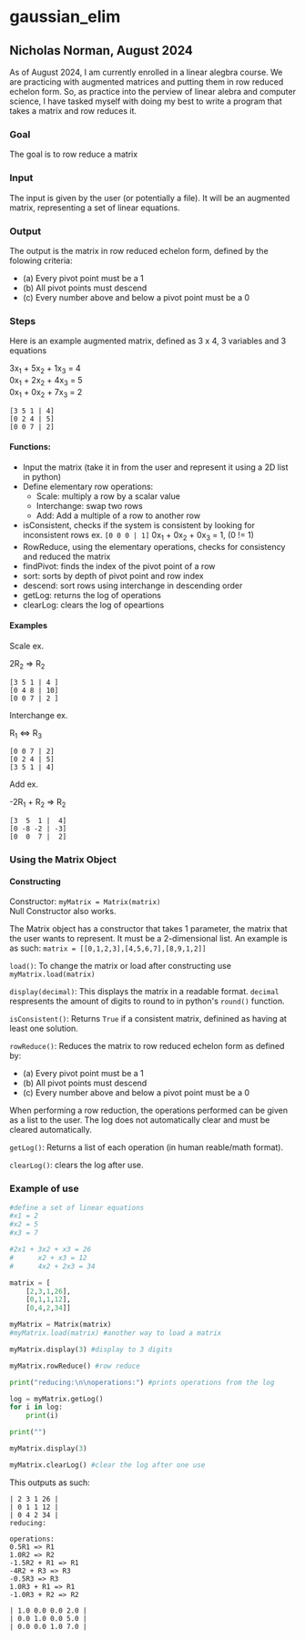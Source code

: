 # gaussian_elim

## Nicholas Norman, August 2024

As of August 2024, I am currently enrolled in a linear alegbra course. We are practicing with augmented matrices and putting them in row reduced echelon form. So, as practice into the perview of linear alebra and computer science, I have tasked myself with doing my best to write a program that takes a matrix and row reduces it.

### Goal

The goal is to row reduce a matrix

### Input

The input is given by the user (or potentially a file). It will be an augmented matrix, representing a set of linear equations.

### Output

The output is the matrix in row reduced echelon form, defined by the folowing criteria:

* (a) Every pivot point must be a 1
* (b) All pivot points must descend
* (c) Every number above and below a pivot point must be a 0

### Steps

Here is an example augmented matrix, defined as 3 x 4, 3 variables and 3 equations

3x<sub>1</sub> + 5x<sub>2</sub> + 1x<sub>3</sub> = 4<br>
0x<sub>1</sub> + 2x<sub>2</sub> + 4x<sub>3</sub> = 5<br>
0x<sub>1</sub> + 0x<sub>2</sub> + 7x<sub>3</sub> = 2
```
[3 5 1 | 4]
[0 2 4 | 5]
[0 0 7 | 2]
```

#### Functions:

* Input the matrix (take it in from the user and represent it using a 2D list in python)
* Define elementary row operations:
    * Scale: multiply a row by a scalar value
    * Interchange: swap two rows
    * Add: Add a multiple of a row to another row
* isConsistent, checks if the system is consistent by looking for inconsistent rows ex. `[0 0 0 | 1]` 0x<sub>1</sub> + 0x<sub>2</sub> + 0x<sub>3</sub> = 1, (0 != 1)
* RowReduce, using the elementary operations, checks for consistency and reduced the matrix
* findPivot: finds the index of the pivot point of a row
* sort: sorts by depth of pivot point and row index
* descend: sort rows using interchange in descending order
* getLog: returns the log of operations
* clearLog: clears the log of opeartions

#### Examples

Scale ex.

2R<sub>2</sub> => R<sub>2</sub>
```
[3 5 1 | 4 ]
[0 4 8 | 10]
[0 0 7 | 2 ]
```
Interchange ex.

R<sub>1</sub> <=> R<sub>3</sub>
```
[0 0 7 | 2]
[0 2 4 | 5]
[3 5 1 | 4]
```
Add ex.

-2R<sub>1</sub> + R<sub>2</sub> => R<sub>2</sub>
```
[3  5  1 |  4]
[0 -8 -2 | -3]
[0  0  7 |  2]
```

### Using the Matrix Object

#### Constructing

Constructor: `myMatrix = Matrix(matrix)`<br>
Null Constructor also works.

The Matrix object has a constructor that takes 1 parameter, the matrix that the user wants to represent. It must be a 2-dimensional list. An example is as such: `matrix = [[0,1,2,3],[4,5,6,7],[8,9,1,2]]`

`load()`: To change the matrix or load after constructing use `myMatrix.load(matrix)`

`display(decimal)`: This displays the matrix in a readable format. `decimal` respresents the amount of digits to round to in python's `round()` function.

`isConsistent()`: Returns `True` if a consistent matrix, definined as having at least one solution.

`rowReduce()`: Reduces the matrix to row reduced echelon form as defined by:

* (a) Every pivot point must be a 1
* (b) All pivot points must descend
* (c) Every number above and below a pivot point must be a 0

When performing a row reduction, the operations performed can be given as a list to the user. The log does not automatically clear and must be cleared automatically.

`getLog()`: Returns a list of each operation (in human reable/math format).

`clearLog()`: clears the log after use.

### Example of use

```py
#define a set of linear equations
#x1 = 2
#x2 = 5
#x3 = 7

#2x1 + 3x2 + x3 = 26
#      x2 + x3 = 12
#      4x2 + 2x3 = 34

matrix = [
    [2,3,1,26],
    [0,1,1,12],
    [0,4,2,34]]

myMatrix = Matrix(matrix)
#myMatrix.load(matrix) #another way to load a matrix

myMatrix.display(3) #display to 3 digits

myMatrix.rowReduce() #row reduce

print("reducing:\n\noperations:") #prints operations from the log

log = myMatrix.getLog()
for i in log:
    print(i)

print("")

myMatrix.display(3)

myMatrix.clearLog() #clear the log after one use
```

This outputs as such:

```
| 2 3 1 26 |
| 0 1 1 12 |
| 0 4 2 34 |
reducing:

operations:
0.5R1 => R1
1.0R2 => R2
-1.5R2 + R1 => R1
-4R2 + R3 => R3
-0.5R3 => R3
1.0R3 + R1 => R1
-1.0R3 + R2 => R2

| 1.0 0.0 0.0 2.0 |
| 0.0 1.0 0.0 5.0 |
| 0.0 0.0 1.0 7.0 |
```